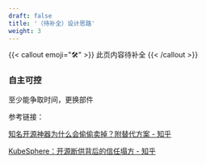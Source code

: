 ```yaml
---
draft: false
title: '（待补全）设计思路'
weight: 3
---
```


{{< callout emoji="🛠" >}}
  此页内容待补全
{{< /callout >}}

### 自主可控

至少能争取时间，更换部件

参考链接：

[知名开源神器为什么会偷偷卖掉？附替代方案 - 知乎](https://zhuanlan.zhihu.com/p/1918831576948663021)

[KubeSphere：开源断供背后的信任塌方 - 知乎](https://zhuanlan.zhihu.com/p/1935287592422703802)
